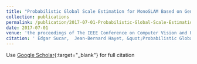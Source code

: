 ```yaml
---
title: "Probabilistic Global Scale Estimation for MonoSLAM Based on Generic Object Detection"
collection: publications
permalink: /publication/2017-07-01-Probabilistic-Global-Scale-Estimation-for-MonoSLAM-Based-on-Generic-Object-Detection
date: 2017-07-01
venue: 'the proceedings of The IEEE Conference on Computer Vision and Pattern Recognition (CVPR) Workshops'
citation: ' Edgar Sucar,  Jean-Bernard Hayet, &quot;Probabilistic Global Scale Estimation for MonoSLAM Based on Generic Object Detection.&quot; the proceedings of The IEEE Conference on Computer Vision and Pattern Recognition (CVPR) Workshops, 2017.'
---
```

Use [Google Scholar](https://scholar.google.com/scholar?q=Probabilistic+Global+Scale+Estimation+for+MonoSLAM+Based+on+Generic+Object+Detection){:target="_blank"} for full citation